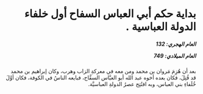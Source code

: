 <h1 dir="rtl">بداية حكم أبي العباس السفاح أول خلفاء الدولة العباسية .</h1>

<h5 dir="rtl">العام الهجري:  132

العام الميلادي: 749

</h5>

<p dir="rtl">بعد أن هُزِمَ مَروان بن محمد ومن معه في معركةِ الزاب وهرب، وكان إبراهيم بن محمد قد قُتِلَ، فكان بعده أخوه عبد الله أبو العبَّاس السفَّاح، فبايعه الناسُ في الكوفة، فكان أوَّلَ خُلَفاءِ بني العباس، وبه افتُتِح عصرُ الدولةِ العباسيَّة.</p></br>
